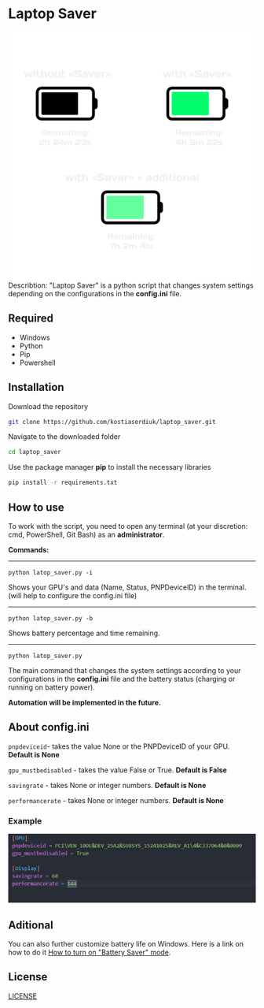 # Laptop Saver
![illustration](/pictures/template.png)
Describtion: "Laptop Saver" is a python script that changes system settings depending on the configurations in the **config.ini** file.
## Required
- Windows
- Python
- Pip
- Powershell

## Installation
Download the repository
```bash
git clone https://github.com/kostiaserdiuk/laptop_saver.git
```
Navigate to the downloaded folder
```bash
cd laptop_saver
```

Use the package manager **pip** to install the necessary libraries
```bash
pip install -r requirements.txt
```

## How to use
To work with the script, you need to open any terminal (at your discretion: cmd, PowerShell, Git Bash) as an **administrator**.

**Commands:** <hr>
```
python latop_saver.py -i
```
Shows your GPU's and data (Name, Status, PNPDeviceID) in the terminal. (will help to configure the config.ini file)<hr>
```
python latop_saver.py -b
```
Shows battery percentage and time remaining.<hr>
```
python latop_saver.py
```
The main command that changes the system settings according to your configurations in the **config.ini** file and the battery status (charging or running on battery power).

**Automation will be implemented in the future.**

## About **config.ini**
`pnpdeviceid`- takes the value None or the PNPDeviceID of your GPU. **Default is None**

`gpu_mustbedisabled` - takes the value False or True. **Default is False**

`savingrate` - takes None or integer numbers. **Default is None**

`performancerate` - takes None or integer numbers. **Default is None**

### Example
![config.ini example](/pictures/example.png)

## Aditional
You can also further customize battery life on Windows. Here is a link on how to do it <a href="https://www.howtogeek.com/241179/how-to-use-and-configure-windows-10s-battery-saver-mode/">How to turn on "Battery Saver" mode</a>.

## License
[LICENSE](/LICENSE)
